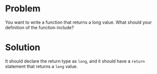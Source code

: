 # Problem
You want to write a function that returns a long value. What should your definition of
the function include? 

# Solution
It should declare the return type as `long`, and it should have a `return` statement that returns a `long` value.